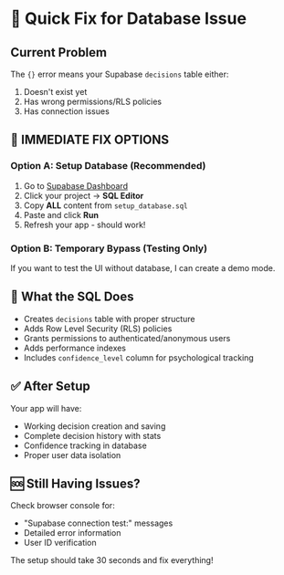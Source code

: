 # 🚨 Quick Fix for Database Issue

## Current Problem
The `{}` error means your Supabase `decisions` table either:
1. Doesn't exist yet
2. Has wrong permissions/RLS policies  
3. Has connection issues

## 🔧 IMMEDIATE FIX OPTIONS

### Option A: Setup Database (Recommended)
1. Go to [Supabase Dashboard](https://supabase.com/dashboard)
2. Click your project → **SQL Editor**
3. Copy **ALL** content from `setup_database.sql` 
4. Paste and click **Run**
5. Refresh your app - should work!

### Option B: Temporary Bypass (Testing Only)
If you want to test the UI without database, I can create a demo mode.

## 🎯 What the SQL Does
- Creates `decisions` table with proper structure
- Adds Row Level Security (RLS) policies
- Grants permissions to authenticated/anonymous users
- Adds performance indexes
- Includes `confidence_level` column for psychological tracking

## ✅ After Setup
Your app will have:
- Working decision creation and saving
- Complete decision history with stats
- Confidence tracking in database
- Proper user data isolation

## 🆘 Still Having Issues?
Check browser console for:
- "Supabase connection test:" messages
- Detailed error information
- User ID verification

The setup should take 30 seconds and fix everything!